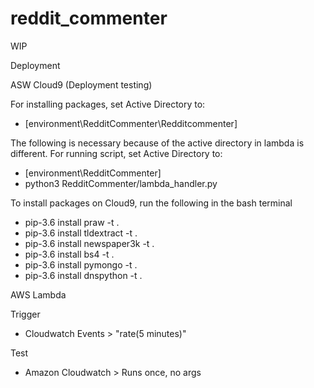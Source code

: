 # reddit_commenter

WIP

Deployment

ASW Cloud9 (Deployment testing)

For installing packages, set Active Directory to:
- [environment\RedditCommenter\Redditcommenter]

The following is necessary because of the active directory in lambda is different.
For running script, set Active Directory to:
- [environment\RedditCommenter]
- python3 RedditCommenter/lambda_handler.py

To install packages on Cloud9, run the following in the bash terminal
- pip-3.6 install praw -t .
- pip-3.6 install tldextract -t .
- pip-3.6 install newspaper3k -t .
- pip-3.6 install bs4 -t .
- pip-3.6 install pymongo -t .
- pip-3.6 install dnspython -t .

AWS Lambda

Trigger
- Cloudwatch Events > "rate(5 minutes)"

Test
- Amazon Cloudwatch > Runs once, no args
